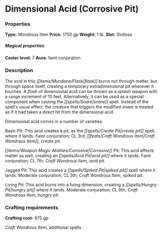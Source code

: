 ﻿---
Title: "Dimensional Acid (Corrosive Pit)"
Type: "Wondrous Item"
Price: "1750 gp"
Weight: "1 lb."
Slot: "Slotless"
Caster level: "7"
Aura: "faint conjuration"
Description: |
  "The acid in this flask burns not through matter, but through space itself, creating a temporary extradimensional pit wherever it touches. A flask of _dimensional acid_ can be thrown as a splash weapon with a range increment of 10 feet. Alternatively, it can be used as a special component when casting the _snare_ spell. Instead of the spell's usual effect, the creature that triggers the modified _snare_ is treated as if it had taken a direct hit from the _dimensional acid_.
  _Dimensional acid_ comes in a number of varieties.
  _Basic Pit_: This acid creates a pit, as the _create pit_ spell, where it lands. Faint conjuration; CL 3rd; Craft Wondrous Item, create pit.
  _Corrosive Pit_: This acid affects matter as well, creating an _acid pit_ where it lands. Faint conjuration; CL 7th; Craft Wondrous Item, _acid pit_.
  _Jagged Pit_: This acid creates a _spiked pit_ spell where it lands. Moderate conjuration; CL 5th; Craft Wondrous Item, _spiked pit_.
  _Living Pit_: This acid burns into a living dimension, creating a _hungry pit_ where it lands. Moderate conjuration; CL 9th; Craft Wondrous Item, _hungry pit_."
Crafting cost: "875 gp"
Sources: "['Champions of Balance']"
---

# Dimensional Acid (Corrosive Pit)

### Properties

**Type:** Wondrous Item **Price:** 1750 gp **Weight:** 1 lb. **Slot:** Slotless

##### Magical properties

**Caster level:** 7 **Aura:** faint conjuration

### Description

The acid in this _[[items/Mundane/Flask|flask]]_ burns not through matter, but through space itself, creating a temporary extradimensional pit wherever it touches. A _flask_ of dimensional acid can be thrown as a splash weapon with a range increment of 10 feet. Alternatively, it can be used as a special component when casting the _[[spells/Snare|snare]]_ spell. Instead of the spell's usual effect, the creature that triggers the modified _snare_ is treated as if it had taken a direct hit from the dimensional acid.

Dimensional acid comes in a number of varieties.

Basic Pit: This acid creates a pit, as the _[[spells/Create Pit|create pit]]_ spell, where it lands. Faint conjuration; CL 3rd; _[[feats/Craft Wondrous Item|Craft Wondrous Item]]_, _create pit_.

_[[items/Weapon Magic Abilities/Corrosive|Corrosive]]_ Pit: This acid affects matter as well, creating an _[[spells/Acid Pit|acid pit]]_ where it lands. Faint conjuration; CL 7th; _Craft Wondrous Item_, _acid pit_.

Jagged Pit: This acid creates a _[[spells/Spiked Pit|spiked pit]]_ spell where it lands. Moderate conjuration; CL 5th; _Craft Wondrous Item_, _spiked pit_.

Living Pit: This acid burns into a living dimension, creating a _[[spells/Hungry Pit|hungry pit]]_ where it lands. Moderate conjuration; CL 9th; _Craft Wondrous Item_, _hungry pit_.

### Crafting requirements

**Crafting cost:** 875 gp

_Craft Wondrous Item_, additional spells

